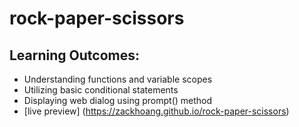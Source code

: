 # rock-paper-scissors
## Learning Outcomes: 
- Understanding functions and variable scopes 
- Utilizing basic conditional statements 
- Displaying web dialog using prompt() method 
- [live preview] (https://zackhoang.github.io/rock-paper-scissors)
